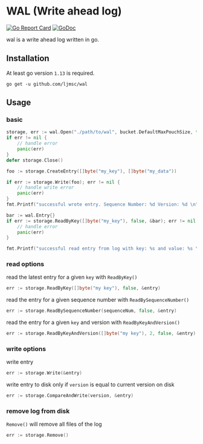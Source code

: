 # WAL (Write ahead log)
[![Go Report Card](https://goreportcard.com/badge/github.com/ljmsc/wal)](https://goreportcard.com/report/github.com/ljmsc/wal)
[![GoDoc](https://godoc.org/github.com/ljmsc/wal?status.svg)](https://pkg.go.dev/mod/github.com/ljmsc/wal?tab=overview)

wal is a write ahead log written in go.

## Installation
At least go version `1.13` is required.
```
go get -u github.com/ljmsc/wal
```

## Usage

### basic
```go
storage, err := wal.Open("./path/to/wal", bucket.DefaultMaxPouchSize, true, nil)
if err != nil {
    // handle error
    panic(err)
}
defer storage.Close()

foo := storage.CreateEntry([]byte("my_key"), []byte("my_data"))

if err := storage.Write(foo); err != nil {
    // handle write error
    panic(err)
}
fmt.Printf("successful wrote entry. Sequence Number: %d Version: %d \n", foo.SequenceNumber(), foo.Version())

bar := wal.Entry{}
if err := storage.ReadByKey([]byte("my_key"), false, &bar); err != nil {
    // handle error
    panic(err)
}

fmt.Printf("successful read entry from log with key: %s and value: %s \n", bar.Key, bar.Data)
```

### read options
read the latest entry for a given `key` with `ReadByKey()`
```go
err := storage.ReadByKey([]byte("my key"), false, &entry)
```

read the entry for a given sequence number with `ReadBySequenceNumber()`
```go
err := storage.ReadBySequenceNumber(sequenceNum, false, &entry)
```

read the entry for a given `key` and version with `ReadByKeyAndVersion()`
```go
err := storage.ReadByKeyAndVersion([]byte("my key"), 2, false, &entry)
```

### write options

write entry
```go
err := storage.Write(&entry)
```

write entry to disk only if `version` is equal to current version on disk
```go
err := storage.CompareAndWrite(version, &entry)
```

### remove log from disk
`Remove()` will remove all files of the log
```go
err := storage.Remove()
```

